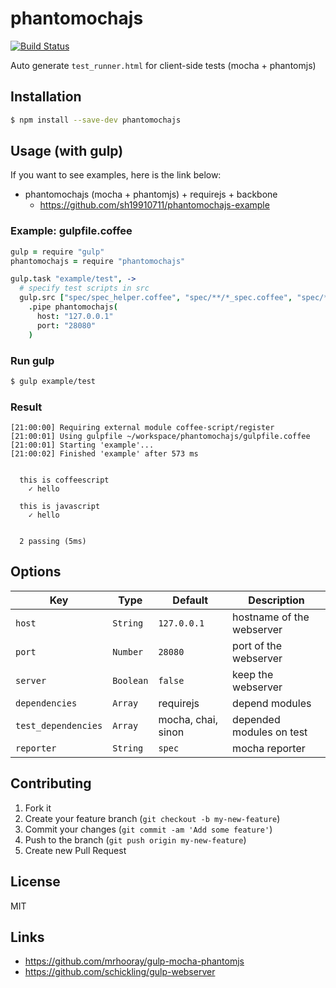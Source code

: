 # phantomochajs

[![Build Status](https://travis-ci.org/sh19910711/phantomochajs.svg?branch=master)](https://travis-ci.org/sh19910711/phantomochajs)

Auto generate `test_runner.html` for client-side tests (mocha + phantomjs)

## Installation

```sh
$ npm install --save-dev phantomochajs
```

## Usage (with gulp)

If you want to see examples, here is the link below:

* phantomochajs (mocha + phantomjs) + requirejs + backbone
  * https://github.com/sh19910711/phantomochajs-example

### Example: gulpfile.coffee

```coffeescript
gulp = require "gulp"
phantomochajs = require "phantomochajs"

gulp.task "example/test", ->
  # specify test scripts in src
  gulp.src ["spec/spec_helper.coffee", "spec/**/*_spec.coffee", "spec/**/*_spec.js"]
    .pipe phantomochajs(
      host: "127.0.0.1"
      port: "28080"
    )
```

### Run gulp

```sh
$ gulp example/test
```

### Result

```text
[21:00:00] Requiring external module coffee-script/register
[21:00:01] Using gulpfile ~/workspace/phantomochajs/gulpfile.coffee
[21:00:01] Starting 'example'...
[21:00:02] Finished 'example' after 573 ms


  this is coffeescript
    ✓ hello 

  this is javascript
    ✓ hello 


  2 passing (5ms)

```

## Options

Key | Type | Default | Description |
--- | --- | --- | --- |
`host` | `String` | `127.0.0.1` | hostname of the webserver
`port` | `Number` | `28080` | port of the webserver
`server` | `Boolean` | `false` | keep the webserver
`dependencies` | `Array` | requirejs | depend modules
`test_dependencies` | `Array` | mocha, chai, sinon | depended modules on test
`reporter` | `String` | `spec` | mocha reporter

## Contributing

1. Fork it
2. Create your feature branch (`git checkout -b my-new-feature`)
3. Commit your changes (`git commit -am 'Add some feature'`)
4. Push to the branch (`git push origin my-new-feature`)
5. Create new Pull Request

## License

MIT

## Links

* https://github.com/mrhooray/gulp-mocha-phantomjs
* https://github.com/schickling/gulp-webserver

